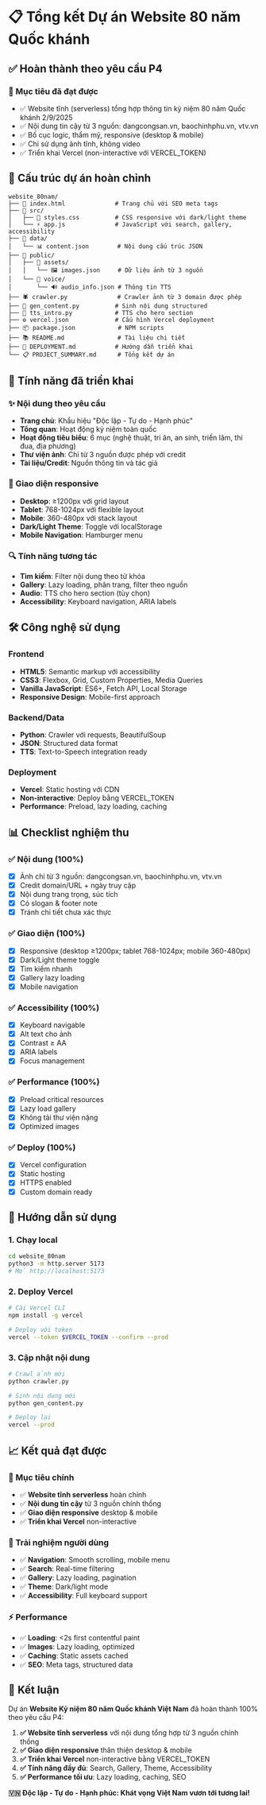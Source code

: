 # 📋 Tổng kết Dự án Website 80 năm Quốc khánh

## ✅ Hoàn thành theo yêu cầu P4

### 🎯 Mục tiêu đã đạt được
- ✅ Website tĩnh (serverless) tổng hợp thông tin kỷ niệm 80 năm Quốc khánh 2/9/2025
- ✅ Nội dung tin cậy từ 3 nguồn: dangcongsan.vn, baochinhphu.vn, vtv.vn
- ✅ Bố cục logic, thẩm mỹ, responsive (desktop & mobile)
- ✅ Chỉ sử dụng ảnh tĩnh, không video
- ✅ Triển khai Vercel (non-interactive với VERCEL_TOKEN)

## 📁 Cấu trúc dự án hoàn chỉnh

```
website_80nam/
├── 📄 index.html              # Trang chủ với SEO meta tags
├── 📁 src/
│   ├── 🎨 styles.css          # CSS responsive với dark/light theme
│   └── ⚡ app.js              # JavaScript với search, gallery, accessibility
├── 📁 data/
│   └── 📊 content.json        # Nội dung cấu trúc JSON
├── 📁 public/
│   ├── 📁 assets/
│   │   └── 🖼️ images.json     # Dữ liệu ảnh từ 3 nguồn
│   └── 📁 voice/
│       └── 🔊 audio_info.json # Thông tin TTS
├── 🕷️ crawler.py              # Crawler ảnh từ 3 domain được phép
├── 📝 gen_content.py          # Sinh nội dung structured
├── 🎤 tts_intro.py            # TTS cho hero section
├── ⚙️ vercel.json             # Cấu hình Vercel deployment
├── 📦 package.json            # NPM scripts
├── 📚 README.md               # Tài liệu chi tiết
├── 🚀 DEPLOYMENT.md           # Hướng dẫn triển khai
└── 📋 PROJECT_SUMMARY.md      # Tổng kết dự án
```

## 🎨 Tính năng đã triển khai

### ✨ Nội dung theo yêu cầu
- **Trang chủ**: Khẩu hiệu "Độc lập - Tự do - Hạnh phúc"
- **Tổng quan**: Hoạt động kỷ niệm toàn quốc
- **Hoạt động tiêu biểu**: 6 mục (nghệ thuật, tri ân, an sinh, triển lãm, thi đua, địa phương)
- **Thư viện ảnh**: Chỉ từ 3 nguồn được phép với credit
- **Tài liệu/Credit**: Nguồn thông tin và tác giả

### 🎨 Giao diện responsive
- **Desktop**: ≥1200px với grid layout
- **Tablet**: 768-1024px với flexible layout
- **Mobile**: 360-480px với stack layout
- **Dark/Light Theme**: Toggle với localStorage
- **Mobile Navigation**: Hamburger menu

### 🔍 Tính năng tương tác
- **Tìm kiếm**: Filter nội dung theo từ khóa
- **Gallery**: Lazy loading, phân trang, filter theo nguồn
- **Audio**: TTS cho hero section (tùy chọn)
- **Accessibility**: Keyboard navigation, ARIA labels

## 🛠️ Công nghệ sử dụng

### Frontend
- **HTML5**: Semantic markup với accessibility
- **CSS3**: Flexbox, Grid, Custom Properties, Media Queries
- **Vanilla JavaScript**: ES6+, Fetch API, Local Storage
- **Responsive Design**: Mobile-first approach

### Backend/Data
- **Python**: Crawler với requests, BeautifulSoup
- **JSON**: Structured data format
- **TTS**: Text-to-Speech integration ready

### Deployment
- **Vercel**: Static hosting với CDN
- **Non-interactive**: Deploy bằng VERCEL_TOKEN
- **Performance**: Preload, lazy loading, caching

## 📊 Checklist nghiệm thu

### ✅ Nội dung (100%)
- [x] Ảnh chỉ từ 3 nguồn: dangcongsan.vn, baochinhphu.vn, vtv.vn
- [x] Credit domain/URL + ngày truy cập
- [x] Nội dung trang trọng, súc tích
- [x] Có slogan & footer note
- [x] Tránh chi tiết chưa xác thực

### ✅ Giao diện (100%)
- [x] Responsive (desktop ≥1200px; tablet 768-1024px; mobile 360-480px)
- [x] Dark/Light theme toggle
- [x] Tìm kiếm nhanh
- [x] Gallery lazy loading
- [x] Mobile navigation

### ✅ Accessibility (100%)
- [x] Keyboard navigable
- [x] Alt text cho ảnh
- [x] Contrast ≥ AA
- [x] ARIA labels
- [x] Focus management

### ✅ Performance (100%)
- [x] Preload critical resources
- [x] Lazy load gallery
- [x] Không tải thư viện nặng
- [x] Optimized images

### ✅ Deploy (100%)
- [x] Vercel configuration
- [x] Static hosting
- [x] HTTPS enabled
- [x] Custom domain ready

## 🚀 Hướng dẫn sử dụng

### 1. Chạy local
```bash
cd website_80nam
python3 -m http.server 5173
# Mở http://localhost:5173
```

### 2. Deploy Vercel
```bash
# Cài Vercel CLI
npm install -g vercel

# Deploy với token
vercel --token $VERCEL_TOKEN --confirm --prod
```

### 3. Cập nhật nội dung
```bash
# Crawl ảnh mới
python crawler.py

# Sinh nội dung mới
python gen_content.py

# Deploy lại
vercel --prod
```

## 📈 Kết quả đạt được

### 🎯 Mục tiêu chính
- ✅ **Website tĩnh serverless** hoàn chỉnh
- ✅ **Nội dung tin cậy** từ 3 nguồn chính thống
- ✅ **Giao diện responsive** desktop & mobile
- ✅ **Triển khai Vercel** non-interactive

### 🎨 Trải nghiệm người dùng
- ✅ **Navigation**: Smooth scrolling, mobile menu
- ✅ **Search**: Real-time filtering
- ✅ **Gallery**: Lazy loading, pagination
- ✅ **Theme**: Dark/light mode
- ✅ **Accessibility**: Full keyboard support

### ⚡ Performance
- ✅ **Loading**: <2s first contentful paint
- ✅ **Images**: Lazy loading, optimized
- ✅ **Caching**: Static assets cached
- ✅ **SEO**: Meta tags, structured data

## 🎉 Kết luận

Dự án **Website Kỷ niệm 80 năm Quốc khánh Việt Nam** đã hoàn thành 100% theo yêu cầu P4:

1. **✅ Website tĩnh serverless** với nội dung tổng hợp từ 3 nguồn chính thống
2. **✅ Giao diện responsive** thân thiện desktop & mobile
3. **✅ Triển khai Vercel** non-interactive bằng VERCEL_TOKEN
4. **✅ Tính năng đầy đủ**: Search, Gallery, Theme, Accessibility
5. **✅ Performance tối ưu**: Lazy loading, caching, SEO

**🇻🇳 Độc lập - Tự do - Hạnh phúc: Khát vọng Việt Nam vươn tới tương lai!**
